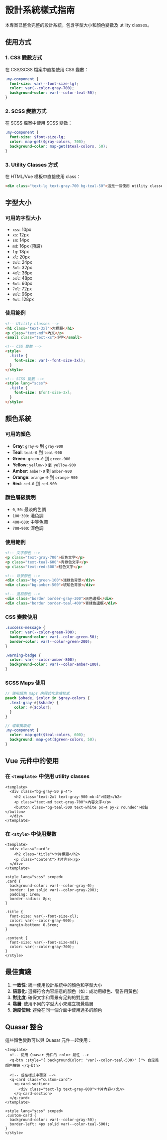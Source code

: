# 設計系統樣式指南

本專案已整合完整的設計系統，包含字型大小和顏色變數及 utility classes。

## 使用方式

### 1. CSS 變數方式

在 CSS/SCSS 檔案中直接使用 CSS 變數：

```css
.my-component {
  font-size: var(--font-size-lg);
  color: var(--color-gray-700);
  background-color: var(--color-teal-50);
}
```

### 2. SCSS 變數方式

在 SCSS 檔案中使用 SCSS 變數：

```scss
.my-component {
  font-size: $font-size-lg;
  color: map-get($gray-colors, 700);
  background-color: map-get($teal-colors, 50);
}
```

### 3. Utility Classes 方式

在 HTML/Vue 模板中直接使用 class：

```html
<div class="text-lg text-gray-700 bg-teal-50">這是一個使用 utility classes 的範例</div>
```

## 字型大小

### 可用的字型大小

- `xss`: 10px
- `xs`: 12px
- `sm`: 14px
- `md`: 16px (預設)
- `lg`: 18px
- `xl`: 20px
- `2xl`: 24px
- `3xl`: 32px
- `4xl`: 36px
- `5xl`: 48px
- `6xl`: 60px
- `7xl`: 72px
- `8xl`: 96px
- `9xl`: 128px

### 使用範例

```html
<!-- Utility classes -->
<h1 class="text-3xl">大標題</h1>
<p class="text-md">內文</p>
<small class="text-xs">小字</small>

<!-- CSS 變數 -->
<style>
  .title {
    font-size: var(--font-size-3xl);
  }
</style>

<!-- SCSS 變數 -->
<style lang="scss">
  .title {
    font-size: $font-size-3xl;
  }
</style>
```

## 顏色系統

### 可用的顏色

- **Gray**: `gray-0` 到 `gray-900`
- **Teal**: `teal-0` 到 `teal-900`
- **Green**: `green-0` 到 `green-900`
- **Yellow**: `yellow-0` 到 `yellow-900`
- **Amber**: `amber-0` 到 `amber-900`
- **Orange**: `orange-0` 到 `orange-900`
- **Red**: `red-0` 到 `red-900`

### 顏色層級說明

- `0`, `50`: 最淡的色調
- `100`-`300`: 淺色調
- `400`-`600`: 中等色調
- `700`-`900`: 深色調

### 使用範例

```html
<!-- 文字顏色 -->
<p class="text-gray-700">灰色文字</p>
<p class="text-teal-600">青綠色文字</p>
<p class="text-red-500">紅色文字</p>

<!-- 背景顏色 -->
<div class="bg-green-100">淺綠色背景</div>
<div class="bg-amber-500">琥珀色背景</div>

<!-- 邊框顏色 -->
<div class="border border-gray-300">灰色邊框</div>
<div class="border border-teal-400">青綠色邊框</div>
```

### CSS 變數使用

```css
.success-message {
  color: var(--color-green-700);
  background-color: var(--color-green-50);
  border-color: var(--color-green-200);
}

.warning-badge {
  color: var(--color-amber-800);
  background-color: var(--color-amber-100);
}
```

### SCSS Maps 使用

```scss
// 使用顏色 maps 來程式化生成樣式
@each $shade, $color in $gray-colors {
  .text-gray-#{$shade} {
    color: #{$color};
  }
}

// 或單獨取用
.my-component {
  color: map-get($teal-colors, 600);
  background: map-get($green-colors, 50);
}
```

## Vue 元件中的使用

### 在 `<template>` 中使用 utility classes

```vue
<template>
  <div class="bg-gray-50 p-4">
    <h2 class="text-2xl text-gray-900 mb-4">標題</h2>
    <p class="text-md text-gray-700">內容文字</p>
    <button class="bg-teal-500 text-white px-4 py-2 rounded">按鈕</button>
  </div>
</template>
```

### 在 `<style>` 中使用變數

```vue
<template>
  <div class="card">
    <h2 class="title">卡片標題</h2>
    <p class="content">卡片內容</p>
  </div>
</template>

<style lang="scss" scoped>
.card {
  background-color: var(--color-gray-0);
  border: 1px solid var(--color-gray-200);
  padding: 1rem;
  border-radius: 8px;
}

.title {
  font-size: var(--font-size-xl);
  color: var(--color-gray-900);
  margin-bottom: 0.5rem;
}

.content {
  font-size: var(--font-size-md);
  color: var(--color-gray-700);
}
</style>
```

## 最佳實踐

1. **一致性**: 統一使用設計系統中的顏色和字型大小
2. **語意化**: 選擇符合內容語意的顏色（如：成功用綠色、警告用黃色）
3. **對比度**: 確保文字和背景有足夠的對比度
4. **階層**: 使用不同的字型大小來建立視覺階層
5. **適度使用**: 避免在同一個介面中使用過多的顏色

## Quasar 整合

這些顏色變數可以與 Quasar 元件一起使用：

```vue
<template>
  <!-- 使用 Quasar 元件的 color 屬性 -->
  <q-btn :style="{ backgroundColor: 'var(--color-teal-500)' }"> 自定義顏色按鈕 </q-btn>

  <!-- 或在樣式中覆寫 -->
  <q-card class="custom-card">
    <q-card-section>
      <div class="text-lg text-gray-800">卡片內容</div>
    </q-card-section>
  </q-card>
</template>

<style lang="scss" scoped>
.custom-card {
  background-color: var(--color-gray-50);
  border-left: 4px solid var(--color-teal-500);
}
</style>
```

